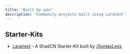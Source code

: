 ```yaml
---
title: 'Built by you!'
description: 'Community projects built using Laravext'
---
```


## Starter-Kits

- [Laranext](https://github.com/syntaxlexx/laranext) - A ShadCN Starter-Kit built by [/SyntaxLexx](https://github.com/syntaxlexx).
